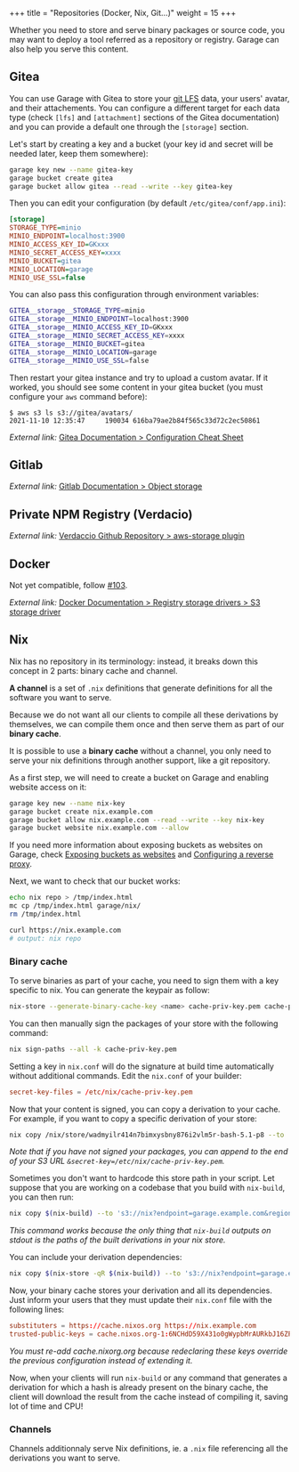 +++
title = "Repositories (Docker, Nix, Git...)"
weight = 15
+++

Whether you need to store and serve binary packages or source code, you may want to deploy a tool referred as a repository or registry.
Garage can also help you serve this content.

## Gitea

You can use Garage with Gitea to store your [git LFS](https://git-lfs.github.com/) data, your users' avatar, and their attachements.
You can configure a different target for each data type (check `[lfs]` and `[attachment]` sections of the Gitea documentation) and you can provide a default one through the `[storage]` section.

Let's start by creating a key and a bucket (your key id and secret will be needed later, keep them somewhere):

```bash
garage key new --name gitea-key
garage bucket create gitea
garage bucket allow gitea --read --write --key gitea-key
```

Then you can edit your configuration (by default `/etc/gitea/conf/app.ini`):

```ini
[storage]
STORAGE_TYPE=minio
MINIO_ENDPOINT=localhost:3900
MINIO_ACCESS_KEY_ID=GKxxx
MINIO_SECRET_ACCESS_KEY=xxxx
MINIO_BUCKET=gitea
MINIO_LOCATION=garage
MINIO_USE_SSL=false
```

You can also pass this configuration through environment variables:

```bash
GITEA__storage__STORAGE_TYPE=minio
GITEA__storage__MINIO_ENDPOINT=localhost:3900
GITEA__storage__MINIO_ACCESS_KEY_ID=GKxxx
GITEA__storage__MINIO_SECRET_ACCESS_KEY=xxxx
GITEA__storage__MINIO_BUCKET=gitea
GITEA__storage__MINIO_LOCATION=garage
GITEA__storage__MINIO_USE_SSL=false
```

Then restart your gitea instance and try to upload a custom avatar.
If it worked, you should see some content in your gitea bucket (you must configure your `aws` command before):

```
$ aws s3 ls s3://gitea/avatars/
2021-11-10 12:35:47     190034 616ba79ae2b84f565c33d72c2ec50861
```


*External link:* [Gitea Documentation > Configuration Cheat Sheet](https://docs.gitea.io/en-us/config-cheat-sheet/)

## Gitlab

*External link:* [Gitlab Documentation > Object storage](https://docs.gitlab.com/ee/administration/object_storage.html)


## Private NPM Registry (Verdacio)

*External link:* [Verdaccio Github Repository > aws-storage plugin](https://github.com/verdaccio/verdaccio/tree/master/packages/plugins/aws-storage)

## Docker

Not yet compatible, follow [#103](https://git.deuxfleurs.fr/Deuxfleurs/garage/issues/103).

*External link:* [Docker Documentation > Registry storage drivers > S3 storage driver](https://docs.docker.com/registry/storage-drivers/s3/)

## Nix

Nix has no repository in its terminology: instead, it breaks down this concept in 2 parts: binary cache and channel.

**A channel** is a set of `.nix` definitions that generate definitions for all the software you want to serve.

Because we do not want all our clients to compile all these derivations by themselves,
we can compile them once and then serve them as part of our **binary cache**.

It is possible to use a **binary cache** without a channel, you only need to serve your nix definitions
through another support, like a git repository.

As a first step, we will need to create a bucket on Garage and enabling website access on it:

```bash
garage key new --name nix-key
garage bucket create nix.example.com
garage bucket allow nix.example.com --read --write --key nix-key
garage bucket website nix.example.com --allow
```

If you need more information about exposing buckets as websites on Garage,
check [Exposing buckets as websites](/cookbook/exposing_websites.html)
 and [Configuring a reverse proxy](/cookbook/reverse_proxy.html).

Next, we want to check that our bucket works:

```bash
echo nix repo > /tmp/index.html
mc cp /tmp/index.html garage/nix/
rm /tmp/index.html

curl https://nix.example.com
# output: nix repo
```

### Binary cache

To serve binaries as part of your cache, you need to sign them with a key specific to nix.
You can generate the keypair as follow: 

```bash
nix-store --generate-binary-cache-key <name> cache-priv-key.pem cache-pub-key.pem
```

You can then manually sign the packages of your store with the following command:

```bash
nix sign-paths --all -k cache-priv-key.pem
```

Setting a key in `nix.conf` will do the signature at build time automatically without additional commands.
Edit the `nix.conf` of your builder:

```toml
secret-key-files = /etc/nix/cache-priv-key.pem
```

Now that your content is signed, you can copy a derivation to your cache.
For example, if you want to copy a specific derivation of your store:

```bash
nix copy /nix/store/wadmyilr414n7bimxysbny876i2vlm5r-bash-5.1-p8 --to 's3://nix?endpoint=garage.example.com&region=garage'
```

*Note that if you have not signed your packages, you can append to the end of your S3 URL `&secret-key=/etc/nix/cache-priv-key.pem`.*

Sometimes you don't want to hardcode this store path in your script.
Let suppose that you are working on a codebase that you build with `nix-build`, you can then run:

```bash
nix copy $(nix-build) --to 's3://nix?endpoint=garage.example.com&region=garage'
```

*This command works because the only thing that `nix-build` outputs on stdout is the paths of the built derivations in your nix store.*

You can include your derivation dependencies:

```bash
nix copy $(nix-store -qR $(nix-build)) --to 's3://nix?endpoint=garage.example.com&region=garage'
```

Now, your binary cache stores your derivation and all its dependencies.
Just inform your users that they must update their `nix.conf` file with the following lines:

```toml
substituters = https://cache.nixos.org https://nix.example.com
trusted-public-keys = cache.nixos.org-1:6NCHdD59X431o0gWypbMrAURkbJ16ZPMQFGspcDShjY= nix.example.com:eTGL6kvaQn6cDR/F9lDYUIP9nCVR/kkshYfLDJf1yKs=
```

*You must re-add cache.nixorg.org because redeclaring these keys override the previous configuration instead of extending it.*

Now, when your clients will run `nix-build` or any command that generates a derivation for which a hash is already present
on the binary cache, the client will download the result from the cache instead of compiling it, saving lot of time and CPU!


### Channels

Channels additionnaly serve Nix definitions, ie. a `.nix` file referencing
all the derivations you want to serve.
